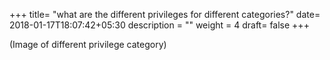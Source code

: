 +++
title= "what are the different privileges for different categories?"
date= 2018-01-17T18:07:42+05:30
description = ""
weight = 4
draft= false
+++


(Image of different privilege category)